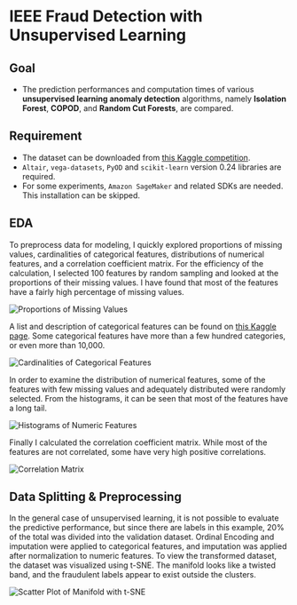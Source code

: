 # IEEE Fraud Detection with Unsupervised Learning
## Goal
* The prediction performances and computation times of various **unsupervised learning anomaly detection** algorithms, namely **Isolation Forest**, **COPOD**, and **Random Cut Forests**, are compared.
  
## Requirement
* The dataset can be downloaded from [this Kaggle competition](https://www.kaggle.com/c/ieee-fraud-detection/).
* `Altair`, `vega-datasets`, `PyOD` and `scikit-learn` version 0.24 libraries are required. 
* For some experiments, `Amazon SageMaker` and related SDKs are needed. This installation can be skipped.
  
## EDA
To preprocess data for modeling, I quickly explored proportions of missing values, cardinalities of categorical features, distributions of numerical features, and a correlation coefficient matrix. For the efficiency of the calculation, I selected 100 features by random sampling and looked at the proportions of their missing values. I have found that most of the features have a fairly high percentage of missing values.
  
![Proportions of Missing Values](https://github.com/aldente0630/fraud-detection-with-unsupervised-learning/blob/b959ce754282ed28d2d43ed079d7d06c214d735e/prop_of_missing_values.png)
  
A list and description of categorical features can be found on [this Kaggle page](https://www.kaggle.com/c/ieee-fraud-detection/data). Some categorical features have more than a few hundred categories, or even more than 10,000.

![Cardinalities of Categorical Features](https://github.com/aldente0630/fraud-detection-with-unsupervised-learning/blob/5eadffe29734da70371e84b06eb73706a1c7731d/card_of_cat_features.png)
  
In order to examine the distribution of numerical features, some of the features with few missing values and adequately distributed were randomly selected. From the histograms, it can be seen that most of the features have a long tail.

![Histograms of Numeric Features](https://github.com/aldente0630/fraud-detection-with-unsupervised-learning/blob/f3336064503ab632af395f9cf75208437963ab76/hist_of_num_features.png)  
  
Finally I calculated the correlation coefficient matrix. While most of the features are not correlated, some have very high positive correlations.

![Correlation Matrix](https://github.com/aldente0630/fraud-detection-with-unsupervised-learning/blob/8d2e8f22179512119765ca5bd9cbdedefc2d990a/corr_matrix.png)

## Data Splitting & Preprocessing
In the general case of unsupervised learning, it is not possible to evaluate the predictive performance, but since there are labels in this example, 20% of the total was divided into the validation dataset. Ordinal Encoding and imputation were applied to categorical features, and imputation was applied after normalization to numeric features. To view the transformed dataset, the dataset was visualized using t-SNE. The manifold looks like a twisted band, and the fraudulent labels appear to exist outside the clusters.
  
![Scatter Plot of Manifold with t-SNE](https://github.com/aldente0630/fraud-detection-with-unsupervised-learning/blob/84b3aa0258e6820a762707b50ca21d405ab77980/images/scatter_of_manifold.png)
